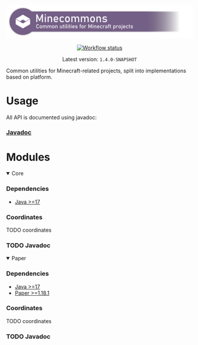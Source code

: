 <div align="center">

<img src="banner.png" width="1024" alt="Minecommons banner" />

[![Workflow status](https://img.shields.io/github/workflow/status/aecsocket/minecommons/build?style=flat-square)](https://github.com/aecsocket/demeter/actions)

Latest version: `1.4.0-SNAPSHOT`

</div>

Common utilities for Minecraft-related projects, split into
implementations based on platform.

# Usage

All API is documented using javadoc:

### [Javadoc](https://aecsocket.github.io/minecommons)

# Modules

<details open>
<summary>Core</summary>

### Dependencies

* [Java >=17](https://adoptium.net/)

### Coordinates

TODO coordinates

### TODO Javadoc

</details>

<details open>
<summary>Paper</summary>

### Dependencies

* [Java >=17](https://adoptium.net/)
* [Paper >=1.18.1](https://papermc.io/)

### Coordinates

TODO coordinates

### TODO Javadoc

</details>
